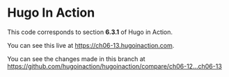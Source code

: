Hugo In Action
===============

This code corresponds to section **6.3.1** of Hugo in Action.

You can see this live at https://ch06-13.hugoinaction.com.

You can see the changes made in this branch at https://github.com/hugoinaction/hugoinaction/compare/ch06-12...ch06-13

